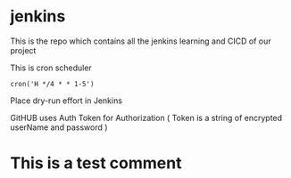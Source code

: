 # jenkins

This is the repo which contains all the jenkins learning and CICD of our project


This is cron scheduler

```
cron('H */4 * * 1-5') 
```

Place dry-run effort in Jenkins


GitHUB uses Auth Token for Authorization ( Token is a string of encrypted userName and password )

# This is a test comment